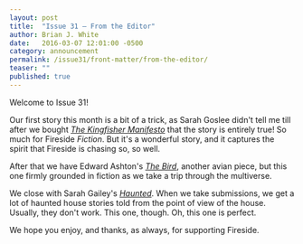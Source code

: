 ```yaml
---
layout: post
title:  "Issue 31 — From the Editor"
author: Brian J. White
date:   2016-03-07 12:01:00 -0500
category: announcement
permalink: /issue31/front-matter/from-the-editor/
teaser: ""
published: true
---
```


Welcome to Issue 31!

Our first story this month is a bit of a trick, as Sarah Goslee didn't tell me till after we bought [_The Kingfisher Manifesto_](/issue31/chapter/the-kingfisher-manifesto/) that the story is entirely true! So much for Fireside _Fiction_. But it's a wonderful story, and it captures the spirit that Fireside is chasing so, so well.

After that we have Edward Ashton's [_The Bird_](/issue31/chapter/the-bird/ ), another avian piece, but this one firmly grounded in fiction as we take a trip through the multiverse.

We close with Sarah Gailey's [_Haunted_](/issue31/chapter/haunted/). When we take submissions, we get a lot of haunted house stories told from the point of view of the house. Usually, they don't work. This one, though. Oh, this one is perfect.

We hope you enjoy, and thanks, as always, for supporting Fireside.

